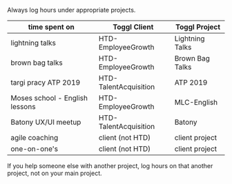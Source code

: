 Always log hours under appropriate projects.

| time spent on | Toggl Client | Toggl Project |
|--|--|--|
| lightning talks | HTD-EmployeeGrowth | Lightning Talks |
| brown bag talks | HTD-EmployeeGrowth | Brown Bag Talks |
| targi pracy ATP 2019 | HTD-TalentAcquisition | ATP 2019 |
| Moses school - English lessons | HTD-EmployeeGrowth | MLC-English |
| Batony UX/UI meetup | HTD-TalentAcquisition | Batony |
| agile coaching | client (not HTD) | client project |
| one-on-one's | client (not HTD) | client project |

If you help someone else with another project, log hours on that another project, not on your main project.
